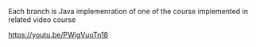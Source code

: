 Each branch is Java implemenration of one of the course implemented in related video course

https://youtu.be/PWigVuoTn18
